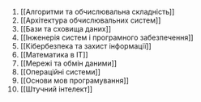 
1. [[Алгоритми та обчислювальна складність]]
2. [[Архітектура обчислювальних систем]]
3. [[Бази та сховища даних]]
4. [[Інженерія систем і програмного забезпечення]]
5. [[Кібербезпека та захист інформації]]
6. [[Математика в ІТ]]
7. [[Мережі та обмін даними]]
8. [[Операційні системи]]
9. [[Основи мов програмування]]
10. [[Штучний інтелект]]
